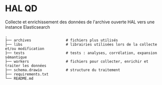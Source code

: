 # HAL QD

Collecte et enrichissement des données de l'archive ouverte HAL vers une instance Elasticsearch

```
.
├── archives                # fichiers plus utilisés
├── libs                    # librairies utilisées lors de la collecte et/ou modification
├── tests                   # tests : analyses, corrélation, expansion sémantique
├── workers                 # fichiers pour collecter, enrichir et traiter les données
├── schema.drawio           # structure du traitement
├── requirements.txt
└── README.md
```
